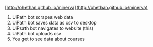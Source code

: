 [http://ohethan.github.io/minerva](http://ohethan.github.io/minerva)

1. UiPath bot scrapes web data
2. UiPath bot saves data as csv to desktop
3. UiPsath bot navigates to website (this)
4. UiPath bot uploads csv
5. You get to see data about courses